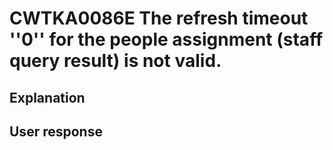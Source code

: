 # CWTKA0086E The refresh timeout ''0'' for the people assignment (staff query result) is not valid.

## Explanation

## User response